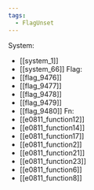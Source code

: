 ```yaml
---
tags:
  - FlagUnset
---
```

System:
- [[system_1]]
- [[system_66]]
Flag:
- [[flag_9476]]
- [[flag_9477]]
- [[flag_9478]]
- [[flag_9479]]
- [[flag_9480]]
Fn:
- [[e0811_function12]]
- [[e0811_function14]]
- [[e0811_function17]]
- [[e0811_function2]]
- [[e0811_function21]]
- [[e0811_function23]]
- [[e0811_function6]]
- [[e0811_function8]]
